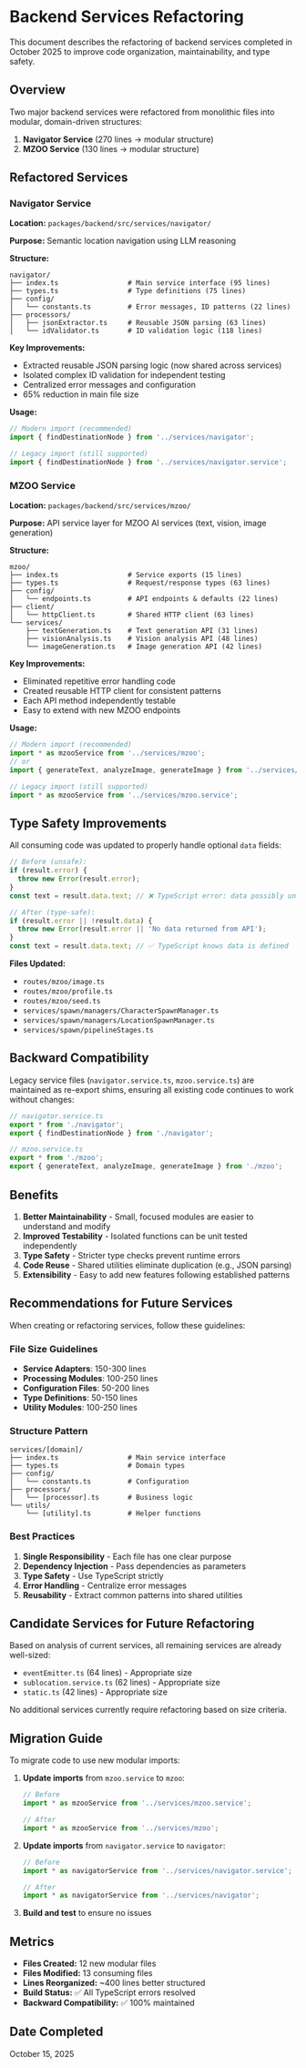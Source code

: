 # Backend Services Refactoring

This document describes the refactoring of backend services completed in October 2025 to improve code organization, maintainability, and type safety.

## Overview

Two major backend services were refactored from monolithic files into modular, domain-driven structures:

1. **Navigator Service** (270 lines → modular structure)
2. **MZOO Service** (130 lines → modular structure)

## Refactored Services

### Navigator Service

**Location:** `packages/backend/src/services/navigator/`

**Purpose:** Semantic location navigation using LLM reasoning

**Structure:**
```
navigator/
├── index.ts                 # Main service interface (95 lines)
├── types.ts                 # Type definitions (75 lines)
├── config/
│   └── constants.ts         # Error messages, ID patterns (22 lines)
├── processors/
│   ├── jsonExtractor.ts     # Reusable JSON parsing (63 lines)
│   └── idValidator.ts       # ID validation logic (118 lines)
```

**Key Improvements:**
- Extracted reusable JSON parsing logic (now shared across services)
- Isolated complex ID validation for independent testing
- Centralized error messages and configuration
- 65% reduction in main file size

**Usage:**
```typescript
// Modern import (recommended)
import { findDestinationNode } from '../services/navigator';

// Legacy import (still supported)
import { findDestinationNode } from '../services/navigator.service';
```

### MZOO Service

**Location:** `packages/backend/src/services/mzoo/`

**Purpose:** API service layer for MZOO AI services (text, vision, image generation)

**Structure:**
```
mzoo/
├── index.ts                 # Service exports (15 lines)
├── types.ts                 # Request/response types (63 lines)
├── config/
│   └── endpoints.ts         # API endpoints & defaults (22 lines)
├── client/
│   └── httpClient.ts        # Shared HTTP client (63 lines)
└── services/
    ├── textGeneration.ts    # Text generation API (31 lines)
    ├── visionAnalysis.ts    # Vision analysis API (48 lines)
    └── imageGeneration.ts   # Image generation API (42 lines)
```

**Key Improvements:**
- Eliminated repetitive error handling code
- Created reusable HTTP client for consistent patterns
- Each API method independently testable
- Easy to extend with new MZOO endpoints

**Usage:**
```typescript
// Modern import (recommended)
import * as mzooService from '../services/mzoo';
// or
import { generateText, analyzeImage, generateImage } from '../services/mzoo';

// Legacy import (still supported)
import * as mzooService from '../services/mzoo.service';
```

## Type Safety Improvements

All consuming code was updated to properly handle optional `data` fields:

```typescript
// Before (unsafe):
if (result.error) {
  throw new Error(result.error);
}
const text = result.data.text; // ❌ TypeScript error: data possibly undefined

// After (type-safe):
if (result.error || !result.data) {
  throw new Error(result.error || 'No data returned from API');
}
const text = result.data.text; // ✅ TypeScript knows data is defined
```

**Files Updated:**
- `routes/mzoo/image.ts`
- `routes/mzoo/profile.ts`
- `routes/mzoo/seed.ts`
- `services/spawn/managers/CharacterSpawnManager.ts`
- `services/spawn/managers/LocationSpawnManager.ts`
- `services/spawn/pipelineStages.ts`

## Backward Compatibility

Legacy service files (`navigator.service.ts`, `mzoo.service.ts`) are maintained as re-export shims, ensuring all existing code continues to work without changes:

```typescript
// navigator.service.ts
export * from './navigator';
export { findDestinationNode } from './navigator';

// mzoo.service.ts
export * from './mzoo';
export { generateText, analyzeImage, generateImage } from './mzoo';
```

## Benefits

1. **Better Maintainability** - Small, focused modules are easier to understand and modify
2. **Improved Testability** - Isolated functions can be unit tested independently
3. **Type Safety** - Stricter type checks prevent runtime errors
4. **Code Reuse** - Shared utilities eliminate duplication (e.g., JSON parsing)
5. **Extensibility** - Easy to add new features following established patterns

## Recommendations for Future Services

When creating or refactoring services, follow these guidelines:

### File Size Guidelines
- **Service Adapters**: 150-300 lines
- **Processing Modules**: 100-250 lines
- **Configuration Files**: 50-200 lines
- **Type Definitions**: 50-150 lines
- **Utility Modules**: 100-250 lines

### Structure Pattern
```
services/[domain]/
├── index.ts                 # Main service interface
├── types.ts                 # Domain types
├── config/
│   └── constants.ts         # Configuration
├── processors/
│   └── [processor].ts       # Business logic
└── utils/
    └── [utility].ts         # Helper functions
```

### Best Practices
1. **Single Responsibility** - Each file has one clear purpose
2. **Dependency Injection** - Pass dependencies as parameters
3. **Type Safety** - Use TypeScript strictly
4. **Error Handling** - Centralize error messages
5. **Reusability** - Extract common patterns into shared utilities

## Candidate Services for Future Refactoring

Based on analysis of current services, all remaining services are already well-sized:

- `eventEmitter.ts` (64 lines) - Appropriate size
- `sublocation.service.ts` (62 lines) - Appropriate size
- `static.ts` (42 lines) - Appropriate size

No additional services currently require refactoring based on size criteria.

## Migration Guide

To migrate code to use new modular imports:

1. **Update imports** from `mzoo.service` to `mzoo`:
   ```typescript
   // Before
   import * as mzooService from '../services/mzoo.service';
   
   // After
   import * as mzooService from '../services/mzoo';
   ```

2. **Update imports** from `navigator.service` to `navigator`:
   ```typescript
   // Before
   import * as navigatorService from '../services/navigator.service';
   
   // After
   import * as navigatorService from '../services/navigator';
   ```

3. **Build and test** to ensure no issues

## Metrics

- **Files Created:** 12 new modular files
- **Files Modified:** 13 consuming files
- **Lines Reorganized:** ~400 lines better structured
- **Build Status:** ✅ All TypeScript errors resolved
- **Backward Compatibility:** ✅ 100% maintained

## Date Completed

October 15, 2025
